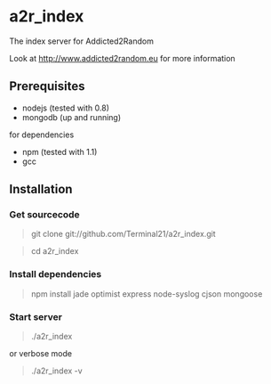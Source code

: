 a2r_index
=========

The index server for Addicted2Random

Look at http://www.addicted2random.eu for more information

Prerequisites
-------------

* nodejs (tested with 0.8)
* mongodb (up and running)

for dependencies

* npm (tested with 1.1)
* gcc

Installation
------------

### Get sourcecode

> git clone git://github.com/Terminal21/a2r_index.git

> cd a2r_index

### Install dependencies

> npm install jade optimist express node-syslog cjson mongoose

### Start server

> ./a2r_index

or verbose mode

> ./a2r_index -v
